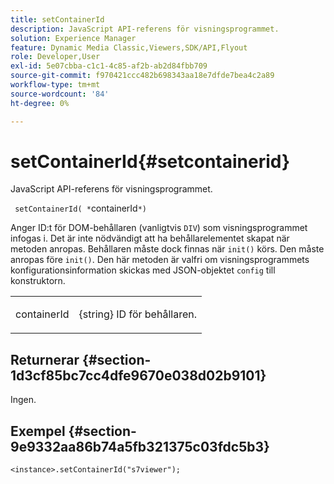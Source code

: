 ```yaml
---
title: setContainerId
description: JavaScript API-referens för visningsprogrammet.
solution: Experience Manager
feature: Dynamic Media Classic,Viewers,SDK/API,Flyout
role: Developer,User
exl-id: 5e07cbba-c1c1-4c85-af2b-ab2d84fbb709
source-git-commit: f970421ccc482b698343aa18e7dfde7bea4c2a89
workflow-type: tm+mt
source-wordcount: '84'
ht-degree: 0%

---
```


# setContainerId{#setcontainerid}

JavaScript API-referens för visningsprogrammet.

` setContainerId( *`containerId`*)`

Anger ID:t för DOM-behållaren (vanligtvis `DIV`) som visningsprogrammet infogas i. Det är inte nödvändigt att ha behållarelementet skapat när metoden anropas. Behållaren måste dock finnas när `init()` körs. Den måste anropas före `init()`. Den här metoden är valfri om visningsprogrammets konfigurationsinformation skickas med JSON-objektet `config` till konstruktorn.

<table id="table_896DFF34A68A403DB93A6D597461A573"> 
 <tbody> 
  <tr> 
   <td colname="col1"> <p> <span class="codeph"> <span class="varname"> containerId </span> </span> </p> </td> 
   <td colname="col2"> <p> <span class="codeph"> {string} </span> ID för behållaren. </p> </td> 
  </tr> 
 </tbody> 
</table>

## Returnerar {#section-1d3cf85bc7cc4dfe9670e038d02b9101}

Ingen.

## Exempel {#section-9e9332aa86b74a5fb321375c03fdc5b3}

```
<instance>.setContainerId("s7viewer");
```
